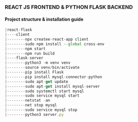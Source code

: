 ### REACT JS FRONTEND & PYTHON FLASK BACKEND

#### Project structure & installation guide

```javascript
|react-flask
|----client
|--------npx createe-react-app client
|--------sudo npm install --global cross-env
|--------npm start
|--------npm run build
|----flask-server
|--------python3 -m venv venv
|--------source venv/bin/activate
|--------pip install Flask
|--------pip install mysql-connector-python
|--------sudo apt-get update
|--------sudo apt-get install mysql-server
|--------sudo systemctl start mysql
|--------sudo service mysql start
|--------netstat -an
|--------net stop mysql
|--------sudo service mysql stop
|--------python3 server.py
```